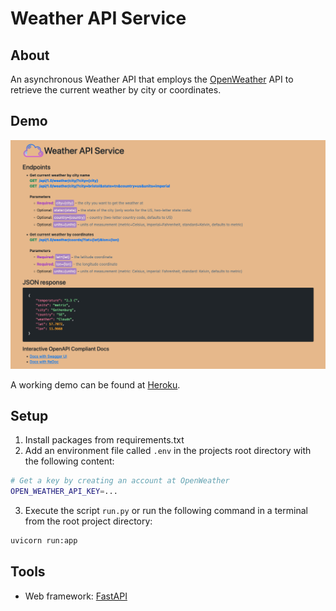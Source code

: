 # Weather API Service

[demo]: https://zn-weather-api.herokuapp.com/

[fastapi]: https://fastapi.tiangolo.com/

[openweather]: https://openweathermap.org/

## About

An asynchronous Weather API that employs the [OpenWeather][openweather] API to retrieve the current
weather by city or coordinates.

## Demo

![Index page of the website](assets/website.png?raw=true "Weather API Service index page")

A working demo can be found at [Heroku][demo].

## Setup

1. Install packages from requirements.txt
2. Add an environment file called `.env` in the projects root directory with the following content:

```sh
# Get a key by creating an account at OpenWeather
OPEN_WEATHER_API_KEY=...
```

3. Execute the script `run.py` or run the following command in a terminal from the root project directory:

```sh
uvicorn run:app
```

## Tools

[fastapi]: https://fastapi.tiangolo.com/

- Web framework: [FastAPI][fastapi]
